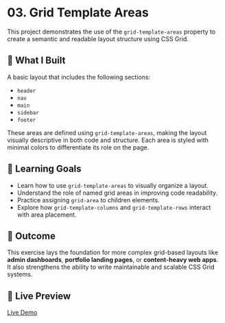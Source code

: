 # 03. Grid Template Areas

This project demonstrates the use of the `grid-template-areas` property to create a semantic and readable layout structure using CSS Grid.

## 🧩 What I Built

A basic layout that includes the following sections:

- `header`
- `nav`
- `main`
- `sidebar`
- `footer`

These areas are defined using `grid-template-areas`, making the layout visually descriptive in both code and structure. Each area is styled with minimal colors to differentiate its role on the page.

## 🎯 Learning Goals

- Learn how to use `grid-template-areas` to visually organize a layout.
- Understand the role of named grid areas in improving code readability.
- Practice assigning `grid-area` to children elements.
- Explore how `grid-template-columns` and `grid-template-rows` interact with area placement.

## 🚀 Outcome

This exercise lays the foundation for more complex grid-based layouts like **admin dashboards**, **portfolio landing pages**, or **content-heavy web apps**.  
It also strengthens the ability to write maintainable and scalable CSS Grid systems.

## 📸 Live Preview

[Live Demo](https://cholidmawardi.github.io/frontend-learning-journey/03-grid/03-grid-template-areas/)